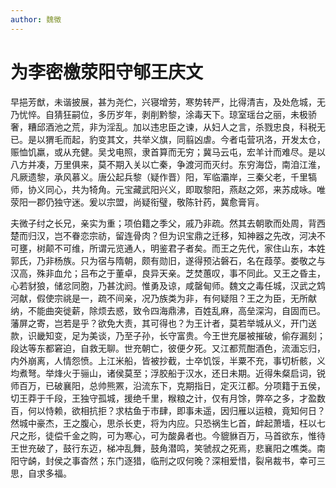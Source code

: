 ```yaml
---
author: 魏徵
---
```


# 为李密檄荥阳守郇王庆文

早挹芳猷，未谐披展，甚为尧伫，兴寝增劳，寒势转严，比得清吉，及处危城，无乃忧悴。自猜狂嗣位，多历岁年，剥削黔黎，涂毒天下。琼室瑶台之丽，未极骄奢，糟邱酒池之荒，非为淫乱。加以违忠臣之谏，从妇人之言，杀戮忠良，科税无已。是以猬毛而起，豹变其文，共举义旗，同翦凶虐。今者屯营巩洛，开发太仓，赈恤饥羸，或从充健。吴戈电照，隶首算而无穷；冀马云屯，宏羊计而难尽。是以八方并凑，万里俱来，莫不期入关以亡秦，争渡河而灭纣。东穷海岱，南洎江淮，凡厥遗黎，承风慕义。唐公起兵黎（疑作晋）阳，军临灞岸，三秦父老，千里犒师，协义同心，共为犄角。元宝藏武阳兴义，即取黎阳，燕赵之郊，来苏成咏。唯荥阳一郡仍独守迷。爰以宗盟，尚疑衔璧，敬陈针药，冀愈膏肓。

夫微子纣之长兄，亲实为重；项伯籍之季父，戚乃非疏。然其去朝歌而处周，背西楚而归汉，岂不眷恋宗祊，留连骨肉？但为识宝鼎之迁移，知神器之先改，河决不可壅，树颠不可维，所谓元览通人，明鉴君子者矣。而王之先代，家住山东，本姓郭氏，乃非杨族。只为宿与隋朝，颇有勋旧，遂得预沾磐石，名在葭莩。娄敬之与汉高，殊非血允；吕布之于董卓，良异天亲。芝焚蕙叹，事不同此。又王之昏主，心若豺狼，储忿同胞，乃甚沈阏。惟勇及谅，咸罄甸师。魏文之毒任城，汉武之鸩河献，假使宗祧是一，疏不间亲，况乃族类为非，有何疑阻？王之为臣，无所献纳，不能曲突徙薪，除烦去惑，致令四海鼎沸，百姓乱麻，高垒深沟，自固而已。藩屏之寄，岂若是乎？欲免大责，其可得也？为王计者，莫若举城从义，开门送款，识畿知变，足为美谈，乃至子孙，长守富贵。今王世充屡被摧破，偷存漏刻；段达等东都窘迫，自救无聊。世充朝亡，彼便夕死。又江都荒酣酒色，流湎忘归，内外崩离，人情怨愤。上江米船，皆被抄截，士卒饥馁，半粟不充，事切析骸，义均煮弩。举烽火于骊山，诸侯莫至；浮胶船于汉水，还日未期。近得朱粲启词，锐师百万，已破襄阳，总帅熊罴，沿流东下，克期指日，定灭江都。分项籍于五侯，切王莽于千段，王独守孤城，援绝千里，糇粮之计，仅有月馀，弊卒之多，才盈数百，何以恃赖，欲相抗拒？求枯鱼于市肆，即事未遥，因归雁以运粮，竟知何日？然城中豪杰，王之腹心，思杀长吏，将为内应。只恐祸生匕首，衅起萧墙，枉以七尺之形，徒偿千金之购，可为寒心，可为酸鼻者也。今貔貅百万，马首欲东，惟待王世充破了，鼓行东迈，梯冲乱舞，鼓角潜鸣，笑虢叔之死焉，悲襄阳之噍类。南阳守𬺈，封侯之事杳然；东门逐猎，临刑之叹何晚？深相爱惜，裂帛裁书，幸可三思，自求多福。